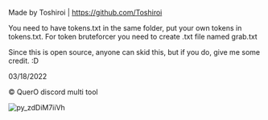 Made by Toshiroi | https://github.com/Toshiroi

You need to have tokens.txt in the same folder, put your own tokens in tokens.txt. For token bruteforcer you need to create .txt file named grab.txt

Since this is open source, anyone can skid this, but if you do, give me some credit. :D

03/18/2022

© QuerO discord multi tool

![py_zdDiM7iiVh](https://user-images.githubusercontent.com/94630086/158965176-276199b6-4844-4e91-b3c9-2d0d19db6f80.png)
